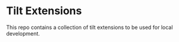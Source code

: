 # Tilt Extensions

This repo contains a collection of tilt extensions to be used for local development.
